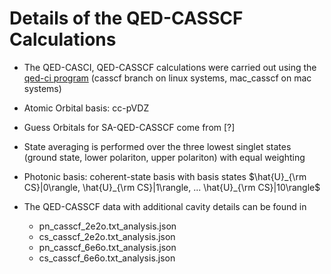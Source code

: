 # Details of the QED-CASSCF Calculations

- The QED-CASCI, QED-CASSCF calculations were carried out using the  [qed-ci program](https://github.com/mapol-chem/qed-ci/tree/casscf) (casscf branch on linux systems, mac_casscf on mac systems)

- Atomic Orbital basis: cc-pVDZ

- Guess Orbitals for SA-QED-CASSCF come from [?]

- State averaging is performed over the three lowest singlet states (ground state, lower polariton, upper polariton) with equal weighting

- Photonic basis: coherent-state basis with basis states $\hat{U}_{\rm CS}|0\rangle, \hat{U}_{\rm CS}|1\rangle, ... \hat{U}_{\rm CS}|10\rangle$

- The QED-CASSCF data with additional cavity details can be found in 
    - pn_casscf_2e2o.txt_analysis.json				
    - cs_casscf_2e2o.txt_analysis.json	
    - pn_casscf_6e6o.txt_analysis.json
    - cs_casscf_6e6o.txt_analysis.json	

